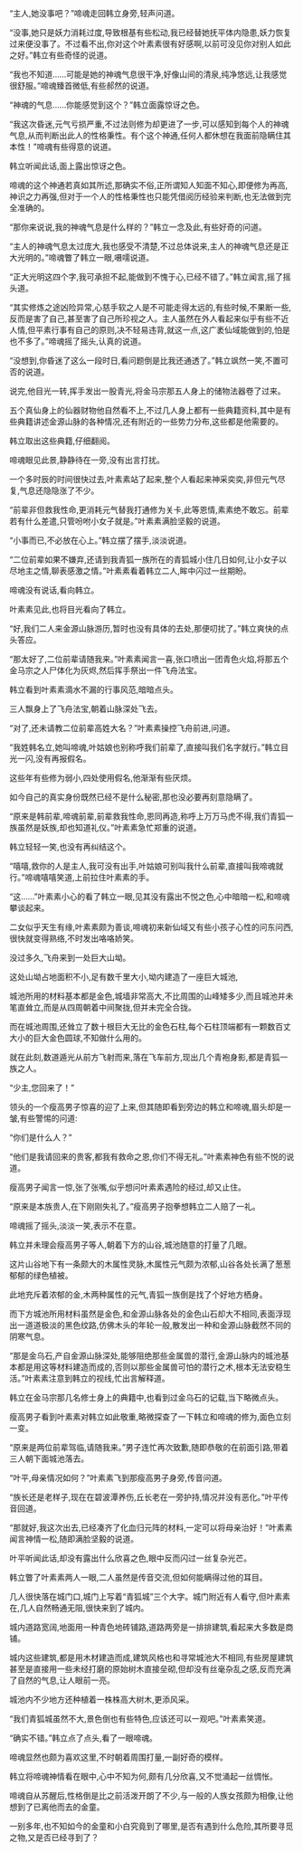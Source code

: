 
“主人,她没事吧？”啼魂走回韩立身旁,轻声问道。

“没事,她只是妖力消耗过度,导致根基有些松动,我已经替她抚平体内隐患,妖力恢复过来便没事了。不过看不出,你对这个叶素素很有好感啊,以前可没见你对别人如此之好。”韩立有些奇怪的说道。

“我也不知道……可能是她的神魂气息很干净,好像山间的清泉,纯净悠远,让我感觉很舒服。”啼魂臻首微低,有些郝然的说道。

“神魂的气息……你能感觉到这个？”韩立面露惊讶之色。

“我这次昏迷,元气亏损严重,不过法则修为却更进了一步,可以感知到每个人的神魂气息,从而判断出此人的性格秉性。有个这个神通,任何人都休想在我面前隐瞒住其本性！”啼魂有些得意的说道。

韩立听闻此话,面上露出惊讶之色。

啼魂的这个神通若真如其所述,那确实不俗,正所谓知人知面不知心,即便修为再高,神识之力再强,但对于一个人的性格秉性也只能凭借阅历经验来判断,也无法做到完全准确的。

“那你来说说,我的神魂气息是什么样的？”韩立一念及此,有些好奇的问道。

“主人的神魂气息太过庞大,我也感受不清楚,不过总体说来,主人的神魂气息还是正大光明的。”啼魂瞥了韩立一眼,嗫嚅说道。

“正大光明这四个字,我可承担不起,能做到不愧于心,已经不错了。”韩立闻言,摇了摇头道。

“其实修炼之途凶险异常,心慈手软之人是不可能走得太远的,有些时候,不果断一些,反而是害了自己,甚至害了自己所珍视之人。主人虽然在外人看起来似乎有些不近人情,但平素行事有自己的原则,决不轻易违背,就这一点,这广袤仙域能做到的,怕是也不多了。”啼魂摇了摇头,认真的说道。

“没想到,你昏迷了这么一段时日,看问题倒是比我还通透了。”韩立飒然一笑,不置可否的说道。

说完,他目光一转,挥手发出一股青光,将金马宗那五人身上的储物法器卷了过来。

五个真仙身上的仙器财物他自然看不上,不过几人身上都有一些典籍资料,其中是有些典籍讲述金源山脉的各种情况,还有附近的一些势力分布,这些都是他需要的。

韩立取出这些典籍,仔细翻阅。

啼魂眼见此景,静静待在一旁,没有出言打扰。

一个多时辰的时间很快过去,叶素素站了起来,整个人看起来神采奕奕,非但元气尽复,气息还隐隐涨了不少。

“前辈非但救我性命,更消耗元气替我打通修为关卡,此等恩情,素素绝不敢忘。前辈若有什么差遣,只管吩咐小女子就是。”叶素素满脸坚毅的说道。

“小事而已,不必放在心上。”韩立摆了摆手,淡淡说道。

“二位前辈如果不嫌弃,还请到我青狐一族所在的青狐城小住几日如何,让小女子以尽地主之情,聊表感激之情。”叶素素看着韩立二人,眸中闪过一丝期盼。

啼魂没有说话,看向韩立。

叶素素见此,也将目光看向了韩立。

“好,我们二人来金源山脉游历,暂时也没有具体的去处,那便叨扰了。”韩立爽快的点头答应。

“那太好了,二位前辈请随我来。”叶素素闻言一喜,张口喷出一团青色火焰,将那五个金马宗之人尸体化为灰烬,然后挥手祭出一件飞舟法宝。

韩立看到叶素素滴水不漏的行事风范,暗暗点头。

三人飘身上了飞舟法宝,朝着山脉深处飞去。

“对了,还未请教二位前辈高姓大名？”叶素素操控飞舟前进,问道。

“我姓韩名立,她叫啼魂,叶姑娘也别称呼我们前辈了,直接叫我们名字就行。”韩立目光一闪,没有再报假名。

这些年有些修为弱小,四处使用假名,他渐渐有些厌烦。

如今自己的真实身份既然已经不是什么秘密,那也没必要再刻意隐瞒了。

“原来是韩前辈,啼魂前辈,前辈救我性命,恩同再造,称呼上万万马虎不得,我们青狐一族虽然是妖族,却也知道礼仪。”叶素素急忙郑重的说道。

韩立轻轻一笑,也没有再纠结这个。

“嘻嘻,救你的人是主人,我可没有出手,叶姑娘可别叫我什么前辈,直接叫我啼魂就行。”啼魂嘻嘻笑道,上前拉住叶素素的手。

“这……”叶素素小心的看了韩立一眼,见其没有露出不悦之色,心中暗暗一松,和啼魂攀谈起来。

二女似乎天生有缘,叶素素颇为善谈,啼魂初来新仙域又有些小孩子心性的问东问西,很快就变得熟络,不时发出咯咯娇笑。

没过多久,飞舟来到一处巨大山坳。

这处山坳占地面积不小,足有数千里大小,坳内建造了一座巨大城池,

城池所用的材料基本都是金色,城墙非常高大,不比周围的山峰矮多少,而且城池并未笔直耸立,而是从四周朝着中间聚拢,但并未完全合拢。

而在城池周围,还耸立了数十根巨大无比的金色石柱,每个石柱顶端都有一颗数百丈大小的巨大金色圆球,不知做什么用的。

就在此刻,数道遁光从前方飞射而来,落在飞车前方,现出几个青袍身影,都是青狐一族之人。

“少主,您回来了！”

领头的一个瘦高男子惊喜的迎了上来,但其随即看到旁边的韩立和啼魂,眉头却是一皱,有些警惕的问道:

“你们是什么人？”

“他们是我请回来的贵客,都我有救命之恩,你们不得无礼。”叶素素神色有些不悦的说道。

瘦高男子闻言一惊,张了张嘴,似乎想问叶素素遇险的经过,却又止住。

“原来是本族贵人,在下刚刚失礼了。”瘦高男子抱拳想韩立二人赔了一礼。

啼魂摇了摇头,淡淡一笑,表示不在意。

韩立并未理会瘦高男子等人,朝着下方的山谷,城池随意的打量了几眼。

这片山谷地下有一条颇大的木属性灵脉,木属性元气颇为浓郁,山谷各处长满了葱葱郁郁的绿色植被。

此地充斥着浓郁的金,木两种属性的元气,青狐一族倒是找了个好地方栖身。

而下方城池所用材料虽然是金色,和金源山脉各处的金色山石却大不相同,表面浮现出一道道极淡的黑色纹路,仿佛木头的年轮一般,散发出一种和金源山脉截然不同的阴寒气息。

“那是金乌石,产自金源山脉深处,能够阻绝那些金属兽的潜行,金源山脉内的城池基本都是用这等材料建造而成的,否则以那些金属兽可怕的潜行之术,根本无法安稳生活。”叶素素注意到韩立的视线,忙出言解释道。

韩立在金马宗那几名修士身上的典籍中,也看到过金乌石的记载,当下略微点头。

瘦高男子看到叶素素对韩立如此敬重,略微探查了一下韩立和啼魂的修为,面色立刻一变。

“原来是两位前辈驾临,请随我来。”男子连忙再次致歉,随即恭敬的在前面引路,带着三人朝下面城池落去。

“叶平,母亲情况如何？”叶素素飞到那瘦高男子身旁,传音问道。

“族长还是老样子,现在在碧波潭养伤,丘长老在一旁护持,情况并没有恶化。”叶平传音回道。

“那就好,我这次出去,已经凑齐了化血归元阵的材料,一定可以将母亲治好！”叶素素闻言神情一松,随即满脸坚毅的说道。

叶平听闻此话,却没有露出什么欣喜之色,眼中反而闪过一丝复杂光芒。

韩立瞥了叶素素两人一眼,二人虽然是传音交流,但如何能瞒得过他的耳目。

几人很快落在城门口,城门上写着“青狐城”三个大字。城门附近有人看守,但叶素素在,几人自然畅通无阻,很快来到了城内。

城内道路宽阔,地面用一种青色地砖铺路,道路两旁是一排排建筑,看起来大多数是商铺。

城内这些建筑,都是用木材建造而成,建筑风格也和寻常城池大不相同,有些房屋建筑甚至是直接用一些未经打磨的原始树木直接垒砌,但却没有丝毫杂乱之感,反而充满了自然的气息,让人眼前一亮。

城池内不少地方还种植着一株株高大树木,更添风采。

“我们青狐城虽然不大,景色倒也有些特色,应该还可以一观吧。”叶素素笑道。

“确实不错。”韩立点了点头,看了一眼啼魂。

啼魂显然也颇为喜欢这里,不时朝着周围打量,一副好奇的模样。

韩立将啼魂神情看在眼中,心中不知为何,颇有几分欣喜,又不觉涌起一丝惆怅。

啼魂自从苏醒后,性格倒是比之前活泼开朗了不少,与一般的人族女孩颇为相像,让他想到了已离他而去的金童。

一别多年,也不知如今的金童和小白究竟到了哪里,是否有遇到什么危险,其所要寻觅之物,又是否已经寻到了？